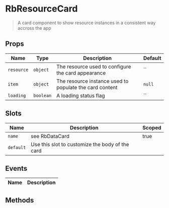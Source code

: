 # RbResourceCard

> A card component to show resource instances in a consistent way accross the app

## Props

| Name | Type | Description | Default |
| ---- | ---- | ----------- | ------- |
| `resource` | `object` | The resource used to configure the card appearance | `` |
| `item` | `object` | The resource instance used to populate the card content | `null` |
| `loading` | `boolean` | A loading status flag | `` |

## Slots

| Name | Description | Scoped |
| ---- | ----------- | ------ |
| `name` | see RbDataCard | true |
| `default` | Use this slot to customize the body of the card |  |

## Events

| Name | Description |
| ---- | ----------- |

## Methods
